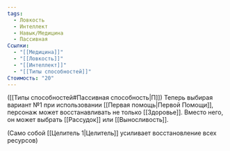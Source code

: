 ```yaml
---
tags:
  - Ловкость
  - Интеллект
  - Навык/Медицина
  - Пассивная
Ссылки:
  - "[[Медицина]]"
  - "[[Ловкость]]"
  - "[[Интеллект]]"
  - "[[Типы способностей]]"
Стоимость: "20"
---
```

([[Типы способностей#Пассивная способность|П]]) Теперь выбирая вариант №1 при использовании [[Первая помощь|Первой Помощи]], персонаж может восстанавливать не только [[Здоровье]]. Вместо него, он может выбрать [[Рассудок]] или [[Выносливость]].

(Само собой [[Целитель 1|Целитель]] усиливает восстановление всех ресурсов)

